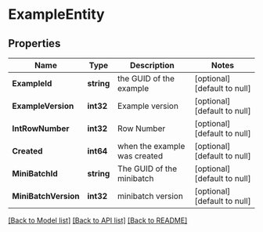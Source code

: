 # ExampleEntity

## Properties
Name | Type | Description | Notes
------------ | ------------- | ------------- | -------------
**ExampleId** | **string** | the GUID of the example | [optional] [default to null]
**ExampleVersion** | **int32** | Example version | [optional] [default to null]
**IntRowNumber** | **int32** | Row Number | [optional] [default to null]
**Created** | **int64** | when the example was created | [optional] [default to null]
**MiniBatchId** | **string** | The GUID of the minibatch | [optional] [default to null]
**MiniBatchVersion** | **int32** | minibatch version | [optional] [default to null]

[[Back to Model list]](../README.md#documentation-for-models) [[Back to API list]](../README.md#documentation-for-api-endpoints) [[Back to README]](../README.md)


